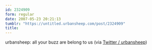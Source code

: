 ```yaml
---
id: 2324909
form: regular
date: 2007-05-23 20:21:13
tumblr: "https://untitled.urbansheep.com/post/2324909"
title:
---
```


<p>urbansheep: all your buzz are belong to us (via <a href="http://twitter.com/urbansheep/statuses/75448992">Twitter / urbansheep</a>)</p>

